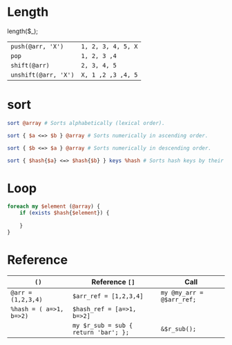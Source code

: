 # Length

length($_);

|||
|---|---|
|`push(@arr, 'X')`|`1, 2, 3, 4, 5, X`|
|`pop`|`1, 2, 3 ,4`|
|`shift(@arr)`|`2, 3, 4, 5`|
|`unshift(@arr, 'X')`|`X, 1 ,2 ,3 ,4, 5`|


# sort

```perl
sort @array # Sorts alphabetically (lexical order).

sort { $a <=> $b } @array # Sorts numerically in ascending order.

sort { $b <=> $a } @array # Sorts numerically in descending order.

sort { $hash{$a} <=> $hash{$b} } keys %hash # Sorts hash keys by their values in ascending order.

```
# Loop

```perl
foreach my $element (@array) {
    if (exists $hash{$element}) {
        
    }
}
```

# Reference

|`()`|Reference `[]`|Call|
|---|---|---|
|`@arr = (1,2,3,4)`|`$arr_ref = [1,2,3,4]`|`my @my_arr = @$arr_ref;`
|`%hash = ( a=>1, b=>2)`|`$hash_ref = [a=>1, b=>2]`|
||`my $r_sub = sub { return 'bar'; };`|`&$r_sub();`|

